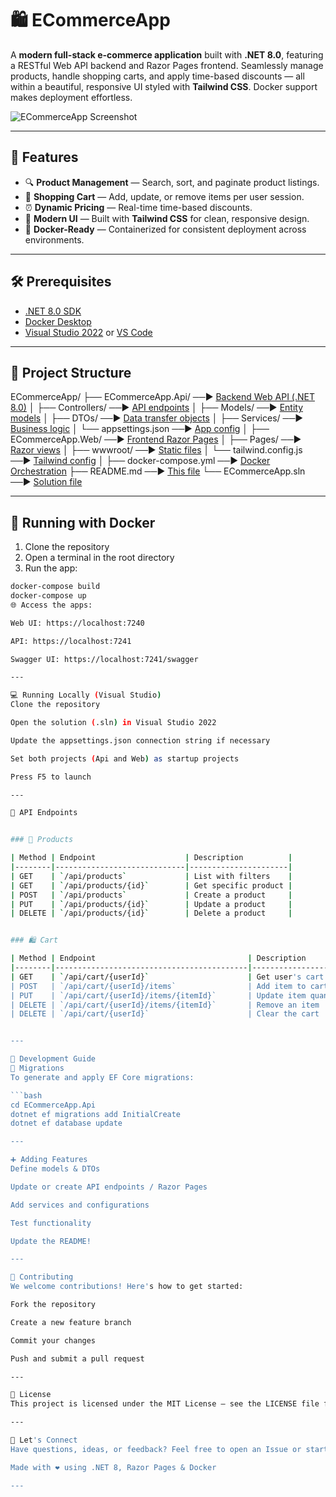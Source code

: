 # 🛍️ ECommerceApp

A **modern full-stack e-commerce application** built with **.NET 8.0**, featuring a RESTful Web API backend and Razor Pages frontend. Seamlessly manage products, handle shopping carts, and apply time-based discounts — all within a beautiful, responsive UI styled with **Tailwind CSS**. Docker support makes deployment effortless.

![ECommerceApp Screenshot](https://via.placeholder.com/1000x400?text=ECommerceApp+Preview)

---

## 🚀 Features

- 🔍 **Product Management** — Search, sort, and paginate product listings.
- 🛒 **Shopping Cart** — Add, update, or remove items per user session.
- ⏰ **Dynamic Pricing** — Real-time time-based discounts.
- 🎨 **Modern UI** — Built with **Tailwind CSS** for clean, responsive design.
- 🐳 **Docker-Ready** — Containerized for consistent deployment across environments.

---

## 🛠️ Prerequisites

- [.NET 8.0 SDK](https://dotnet.microsoft.com/download)
- [Docker Desktop](https://www.docker.com/products/docker-desktop/)
- [Visual Studio 2022](https://visualstudio.microsoft.com/) or [VS Code](https://code.visualstudio.com/)

---

## 📁 Project Structure

ECommerceApp/
├── ECommerceApp.Api/         ──▶ [Backend Web API (.NET 8.0)](./ECommerceApp.Api)
│   ├── Controllers/          ──▶ [API endpoints](./ECommerceApp.Api/Controllers)
│   ├── Models/               ──▶ [Entity models](./ECommerceApp.Api/Models)
│   ├── DTOs/                 ──▶ [Data transfer objects](./ECommerceApp.Api/DTOs)
│   ├── Services/             ──▶ [Business logic](./ECommerceApp.Api/Services)
│   └── appsettings.json      ──▶ [App config](./ECommerceApp.Api/appsettings.json)
│
├── ECommerceApp.Web/         ──▶ [Frontend Razor Pages](./ECommerceApp.Web)
│   ├── Pages/                ──▶ [Razor views](./ECommerceApp.Web/Pages)
│   ├── wwwroot/              ──▶ [Static files](./ECommerceApp.Web/wwwroot)
│   └── tailwind.config.js    ──▶ [Tailwind config](./ECommerceApp.Web/tailwind.config.js)
│
├── docker-compose.yml        ──▶ [Docker Orchestration](./docker-compose.yml)
├── README.md                 ──▶ [This file](./README.md)
└── ECommerceApp.sln          ──▶ [Solution file](./ECommerceApp.sln)




---

## 🐳 Running with Docker

1. Clone the repository  
2. Open a terminal in the root directory  
3. Run the app:

```bash
docker-compose build
docker-compose up
🌐 Access the apps:

Web UI: https://localhost:7240

API: https://localhost:7241

Swagger UI: https://localhost:7241/swagger

---

💻 Running Locally (Visual Studio)
Clone the repository

Open the solution (.sln) in Visual Studio 2022

Update the appsettings.json connection string if necessary

Set both projects (Api and Web) as startup projects

Press F5 to launch

---

📡 API Endpoints


### 🧾 Products

| Method | Endpoint                    | Description          |
|--------|-----------------------------|----------------------|
| GET    | `/api/products`             | List with filters    |
| GET    | `/api/products/{id}`        | Get specific product |
| POST   | `/api/products`             | Create a product     |
| PUT    | `/api/products/{id}`        | Update a product     |
| DELETE | `/api/products/{id}`        | Delete a product     |


### 🛍️ Cart

| Method | Endpoint                                  | Description          |
|--------|-------------------------------------------|----------------------|
| GET    | `/api/cart/{userId}`                      | Get user's cart      |
| POST   | `/api/cart/{userId}/items`                | Add item to cart     |
| PUT    | `/api/cart/{userId}/items/{itemId}`       | Update item quantity |
| DELETE | `/api/cart/{userId}/items/{itemId}`       | Remove an item       |
| DELETE | `/api/cart/{userId}`                      | Clear the cart       |


---

🔧 Development Guide
🔄 Migrations
To generate and apply EF Core migrations:

```bash
cd ECommerceApp.Api
dotnet ef migrations add InitialCreate
dotnet ef database update

---

➕ Adding Features
Define models & DTOs

Update or create API endpoints / Razor Pages

Add services and configurations

Test functionality

Update the README!

---

🤝 Contributing
We welcome contributions! Here's how to get started:

Fork the repository

Create a new feature branch

Commit your changes

Push and submit a pull request

---

📄 License
This project is licensed under the MIT License — see the LICENSE file for details.

---

💬 Let's Connect
Have questions, ideas, or feedback? Feel free to open an Issue or start a discussion.

Made with ❤️ using .NET 8, Razor Pages & Docker

---
